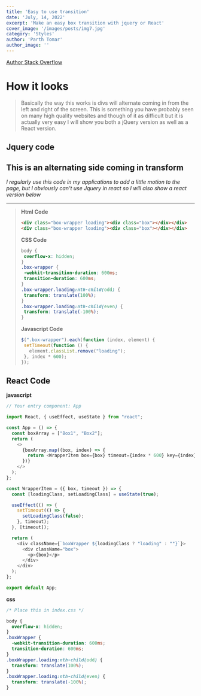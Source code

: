 ```yaml
---
title: 'Easy to use transition'
date: 'July, 14, 2022'
excerpt: 'Make an easy box transition with jquery or React'
cover_image: '/images/posts/img7.jpg'
category: 'Styles'
author: 'Parth Tomar'
author_image: ''
---
```

[Author Stack Overflow](https://stackoverflow.com/users/9144424/parth-tomar)

# How it looks
> Basically the way this works is divs will alternate coming in from the left and right of the screen. This is something you have probably seen on many high quality websites and though of it as difficult but it is actually very easy I will show you both a jQuery version as well as a React version.

## Jquery code
## This is an alternating side coming in transform
_I regularly use this code in my applications to add a little motion to the page, but I obviously can't use Jquery in react so I will also show a react version below_

----------------

> **Html Code**
>```html
><div class="box-wrapper loading"><div class="box"></div></div>
><div class="box-wrapper loading"><div class="box"></div></div>
>```
> **CSS Code**
>```css
>body {
>  overflow-x: hidden;
>}
>.box-wrapper {
>  -webkit-transition-duration: 600ms;
>  transition-duration: 600ms;
>}
>.box-wrapper.loading:nth-child(odd) {
>  transform: translate(100%);
>}
>.box-wrapper.loading:nth-child(even) {
>  transform: translate(-100%);
>}
>```
> **Javascript Code**
>```javascript
>$(".box-wrapper").each(function (index, element) {
>  setTimeout(function () {
>    element.classList.remove("loading");
>  }, index * 600);
>});
>```

## React Code

**javascript**
```javascript
// Your entry component: App

import React, { useEffect, useState } from "react";

const App = () => {
  const boxArray = ["Box1", "Box2"];
  return (
    <>
      {boxArray.map((box, index) => {
        return <WrapperItem box={box} timeout={index * 600} key={index} />;
      })}
    </>
  );
};

const WrapperItem = ({ box, timeout }) => {
  const [loadingClass, setLoadingClass] = useState(true);

  useEffect(() => {
    setTimeout(() => {
      setLoadingClass(false);
    }, timeout);
  }, [timeout]);

  return (
    <div className={`boxWrapper ${loadingClass ? "loading" : ""}`}>
      <div className="box">
        <p>{box}</p>
      </div>
    </div>
  );
};

export default App;
```

**css**
```css
/* Place this in index.css */

body {
  overflow-x: hidden;
}
.boxWrapper {
  -webkit-transition-duration: 600ms;
  transition-duration: 600ms;
}
.boxWrapper.loading:nth-child(odd) {
  transform: translate(100%);
}
.boxWrapper.loading:nth-child(even) {
  transform: translate(-100%);
}
```



